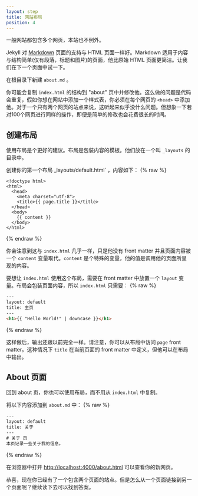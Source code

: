 ```yaml
---
layout: step
title: 网站布局
position: 4
---
```

一般网站都包含多个网页，本站也不例外。

Jekyll 对 [Markdown](https://daringfireball.net/projects/markdown/syntax) 页面的支持与 HTML 页面一样好。Markdown 适用于内容与结构简单(仅有段落，标题和图片)的页面，他比原始 HTML 页面更简洁。让我们在下一个页面中试一下。

在根目录下新建  `about.md` 。

你可能会复制  `index.html` 的结构到 "about" 页中并修改他。这么做的问题是代码会重复，假如你想在网站中添加一个样式表，你必须在每个网页的 `<head>` 中添加他。对于一个只有两个网页的站点来说，这听起来似乎没什么问题。但想象一下若对100个网页进行同样的操作，即便是简单的修改也会花费很长的时间。

## 创建布局
使用布局是个更好的建议。布局是包装内容的模板。他们放在一个叫 `_layouts` 的目录中。

创建你的第一个布局 _layouts/default.html` ，内容如下：
{% raw %}
```liquid
<!doctype html>
<html>
  <head>
    <meta charset="utf-8">
    <title>{{ page.title }}</title>
  </head>
  <body>
    {{ content }}
  </body>
</html>
```
{% endraw %}

你会注意到这与 `index.html` 几乎一样，只是他没有 front matter 并且页面内容被一个 `content` 变量取代。`content` 是个特殊的变量，他的值是调用他的页面所呈现的内容。

要想让 `index.html` 使用这个布局，需要在 front matter 中放置一个 `layout` 变量。布局会包装页面内容，所以 `index.html` 只需要：
{% raw %}
```html
---
layout: default
title: 主页
---
<h1>{{ "Hello World!" | downcase }}</h1>
```
{% endraw %}

这样做后，输出还跟以前完全一样。请注意，你可以从布局中访问 `page` front matter。这种情况下 `title` 在当前页面的 front matter 中定义，但他可以在布局中输出。

## About 页面
回到 about 页，你也可以使用布局，而不用从 `index.html` 中复制。

将以下内容添加到 `about.md` 中：
{% raw %}
```html
---
layout: default
title: 关于
---
# 关于 页
本页记录一些关于我的信息。
```
{% endraw %}

在浏览器中打开 <a href="http://localhost:4000/about.html" target="_blank" data-proofer-ignore>http://localhost:4000/about.html</a> 可以查看你的新网页。

恭喜，现在你已经有了一个包含两个页面的站点。但是怎么从一个页面链接到另一个页面呢？继续读下去可以找到答案。
